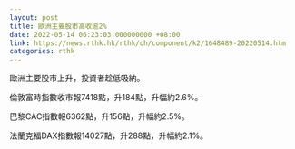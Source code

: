 ```yaml
---
layout: post
title: 歐洲主要股市高收逾2%
date: 2022-05-14 06:23:03.000000000 +08:00
link: https://news.rthk.hk/rthk/ch/component/k2/1648489-20220514.htm
categories: rthk
---
```


歐洲主要股市上升，投資者趁低吸納。

倫敦富時指數收市報7418點，升184點，升幅約2.6%。

巴黎CAC指數報6362點，升156點，升幅約2.5%。

法蘭克福DAX指數報14027點，升288點，升幅約2.1%。
